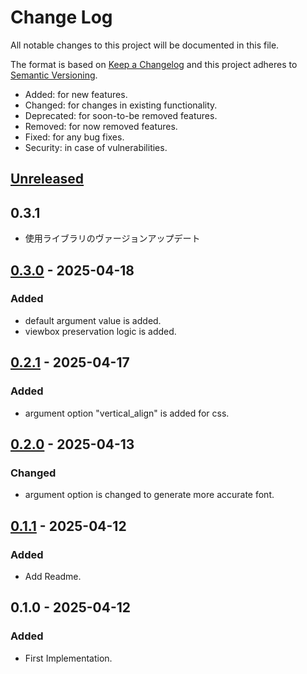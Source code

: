 # Change Log
All notable changes to this project will be documented in this file.

The format is based on [Keep a Changelog](http://keepachangelog.com/)
and this project adheres to [Semantic Versioning](http://semver.org/).

- Added: for new features.
- Changed: for changes in existing functionality.
- Deprecated: for soon-to-be removed features.
- Removed: for now removed features.
- Fixed: for any bug fixes.
- Security: in case of vulnerabilities.

## [Unreleased]

## 0.3.1

- 使用ライブラリのヴァージョンアップデート

## [0.3.0] - 2025-04-18
### Added
- default argument value is added.
- viewbox preservation logic is added.

## [0.2.1] - 2025-04-17
### Added
- argument option "vertical_align" is added for css.

## [0.2.0] - 2025-04-13
### Changed
- argument option is changed to generate more accurate font.

## [0.1.1] - 2025-04-12
### Added
- Add Readme.

## 0.1.0 - 2025-04-12
### Added
- First Implementation.

[Unreleased]: https://github.com/osawa-naotaka/svg2woff2/compare/v0.3.0...HEAD
[0.3.0]: https://github.com/osawa-naotaka/svg2woff2/compare/v0.2.1...v0.3.0
[0.2.1]: https://github.com/osawa-naotaka/svg2woff2/compare/v0.2.0...v0.2.1
[0.2.0]: https://github.com/osawa-naotaka/svg2woff2/compare/v0.1.1...v0.2.0
[0.1.1]: https://github.com/osawa-naotaka/svg2woff2/compare/v0.1.0...v0.1.1

